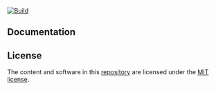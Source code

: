 [![Build](https://img.shields.io/github/actions/workflow/status/Googool/pico_lcd/build.yml?branch=main&label=build&style=flat)](https://github.com/Googool/pico_lcd/actions/workflows/build.yml)

## Documentation

## License
The content and software in this [repository](https://github.com/Googool/lcd) are licensed under the [MIT license](https://mit-license.org/).
